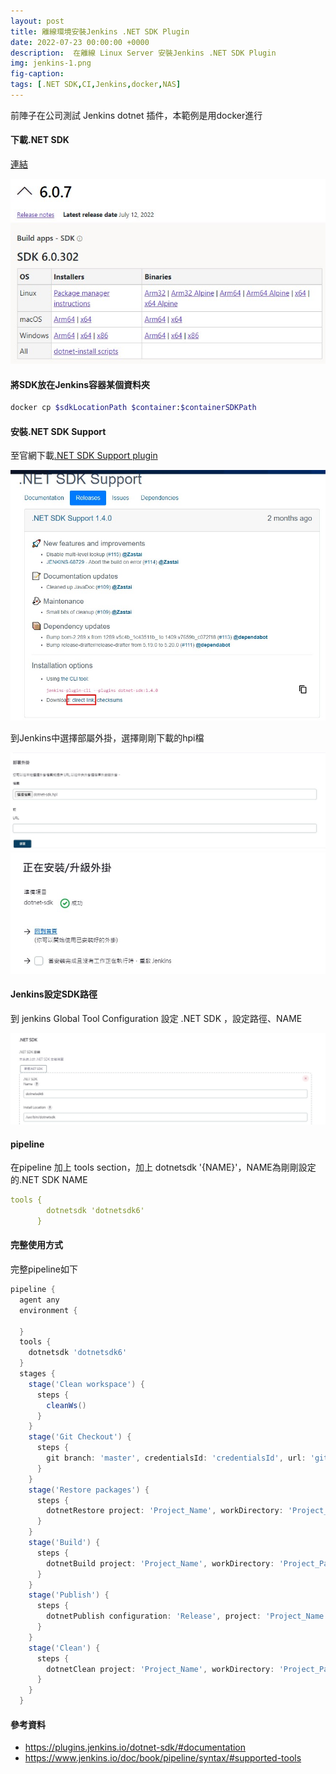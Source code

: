 ```yaml
---
layout: post
title: 離線環境安裝Jenkins .NET SDK Plugin
date: 2022-07-23 00:00:00 +0000
description:  在離線 Linux Server 安裝Jenkins .NET SDK Plugin
img: jenkins-1.png
fig-caption:
tags: [.NET SDK,CI,Jenkins,docker,NAS]
---
```


前陣子在公司測試 Jenkins dotnet 插件，本範例是用docker進行

#### 下載.NET SDK

[連結](https://dotnet.microsoft.com/en-us/download/dotnet/thank-you/sdk-6.0.302-linux-x64-binaries)

<img src="../assets/img/CI/dotnet.jpg">


#### 將SDK放在Jenkins容器某個資料夾

```bash
docker cp $sdkLocationPath $container:$containerSDKPath
```

#### 安裝.NET SDK Support

至官網下載[.NET SDK Support plugin](https://plugins.jenkins.io/dotnet-sdk/)

<img src="../assets/img/CI/dotnet2.jpg">

到Jenkins中選擇部屬外掛，選擇剛剛下載的hpi檔

<img src="../assets/img/CI/dotnet3.jpg">
<img src="../assets/img/CI/dotnet4.jpg">

#### Jenkins設定SDK路徑

到 jenkins Global Tool Configuration 設定  .NET SDK ，設定路徑、NAME

<img src="../assets/img/CI/dotnet5.jpg">

#### pipeline

在pipeline 加上 tools section，加上 dotnetsdk '{NAME}'，NAME為剛剛設定的.NET SDK NAME

```yaml
tools {
        dotnetsdk 'dotnetsdk6'
      }
```

#### 完整使用方式

完整pipeline如下

```groovy
pipeline {
  agent any
  environment {

  }
  tools {
    dotnetsdk 'dotnetsdk6'
  }
  stages {
    stage('Clean workspace') {
      steps {
        cleanWs()
      }
    }
    stage('Git Checkout') {
      steps {
        git branch: 'master', credentialsId: 'credentialsId', url: 'git_url'
      }
    }
    stage('Restore packages') {
      steps {
        dotnetRestore project: 'Project_Name', workDirectory: 'Project_Path'
      }
    }
    stage('Build') {
      steps {
        dotnetBuild project: 'Project_Name', workDirectory: 'Project_Path'
      }
    }
    stage('Publish') {
      steps {
        dotnetPublish configuration: 'Release', project: 'Project_Name', workDirectory: 'Project_Path'
      }
    }
    stage('Clean') {
      steps {
        dotnetClean project: 'Project_Name', workDirectory: 'Project_Path'
      }
    }
  }
```

#### 參考資料
- https://plugins.jenkins.io/dotnet-sdk/#documentation
- https://www.jenkins.io/doc/book/pipeline/syntax/#supported-tools
